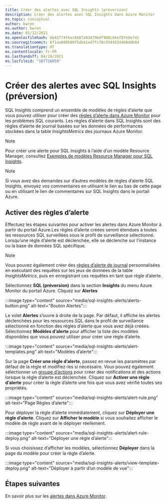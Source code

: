 ```yaml
---
title: Créer des alertes avec SQL Insights (préversion)
description: Créer des alertes avec SQL Insights dans Azure Monitor
ms.topic: conceptual
author: bwren
ms.author: bwren
ms.date: 03/12/2021
ms.openlocfilehash: bb42f74f6ac8487a93479bdf980c66ef87e8e742
ms.sourcegitcommit: 6f1aa680588f5db41ed7fc78c934452d468ddb84
ms.translationtype: HT
ms.contentlocale: fr-FR
ms.lasthandoff: 04/19/2021
ms.locfileid: "107726859"
---
```

# <a name="create-alerts-with-sql-insights-preview"></a>Créer des alertes avec SQL Insights (préversion)
SQL Insights comprend un ensemble de modèles de règles d’alerte que vous pouvez utiliser pour créer des [règles d’alerte dans Azure Monitor](../alert/../alerts/alerts-overview.md) pour les problèmes SQL courants. Les règles d’alerte dans SQL Insights sont des règles d’alerte de journal basées sur les données de performances stockées dans la table *InsightsMetrics* des journaux Azure Monitor.  

> [!NOTE]
> Pour créer une alerte pour SQL Insights à l’aide d’un modèle Resource Manager, consultez [Exemples de modèles Resource Manager pour SQL Insights](resource-manager-sql-insights.md#create-an-alert-rule-for-sql-insights).


> [!NOTE]
> Si vous avez des demandes sur d’autres modèles de règles d’alerte SQL Insights, envoyez vos commentaires en utilisant le lien au bas de cette page ou en utilisant le lien de commentaires sur SQL Insights dans le portail Azure.

## <a name="enable-alert-rules"></a>Activer des règles d’alerte 
Effectuez les étapes suivantes pour activer les alertes dans Azure Monitor à partir du portail Azure.Les règles d’alerte créées seront étendues à toutes les ressources SQL surveillées sous le profil de surveillance sélectionné.  Lorsqu’une règle d’alerte est déclenchée, elle se déclenche sur l’instance ou la base de données SQL spécifique.

> [!NOTE]
> Vous pouvez également créer des [règles d’alerte de journal](../alerts/alerts-log.md) personnalisées en exécutant des requêtes sur les jeux de données de la table *InsightsMetrics*, puis en enregistrant ces requêtes en tant que règle d’alerte. 

Sélectionnez **SQL (préversion)** dans la section **Insights** du menu Azure Monitor du portail Azure. Cliquez sur **Alertes**

:::image type="content" source="media/sql-insights-alerts/alerts-button.png" alt-text="Bouton Alertes":::

Le volet **Alertes** s’ouvre à droite de la page. Par défaut, il affiche les alertes déclenchées pour les ressources SQL dans le profil de surveillance sélectionné en fonction des règles d’alerte que vous avez déjà créées. Sélectionnez **Modèles d’alerte** pour afficher la liste des modèles disponibles que vous pouvez utiliser pour créer une règle d’alerte.

:::image type="content" source="media/sql-insights-alerts/alert-templates.png" alt-text="Modèles d’alerte":::

Sur la page **Créer une règle d’alerte**, passez en revue les paramètres par défaut de la règle et modifiez-les si nécessaire. Vous pouvez également sélectionner un [groupe d’actions](../alerts/action-groups.md) pour créer des notifications et des actions lorsque la règle d’alerte est déclenchée. Cliquez sur **Activer une règle d’alerte** pour créer la règle d’alerte une fois que vous avez vérifié toutes ses propriétés.


:::image type="content" source="media/sql-insights-alerts/alert-rule.png" alt-text="Page Règles d’alerte":::

Pour déployer la règle d’alerte immédiatement, cliquez sur **Déployer une règle d’alerte**. Cliquez sur **Afficher le modèle** si vous souhaitez afficher le modèle de règle avant de le déployer réellement.

:::image type="content" source="media/sql-insights-alerts/alert-rule-deploy.png" alt-text="Déployer une règle d’alerte":::

Si vous choisissez d’afficher les modèles, sélectionnez **Déployer** dans la page du modèle pour créer la règle d’alerte.

:::image type="content" source="media/sql-insights-alerts/view-template-deploy.png" alt-text="Déployer à partir d’un modèle de vue":::


## <a name="next-steps"></a>Étapes suivantes

En savoir plus sur les [alertes dans Azure Monitor](../alerts/alerts-overview.md).

